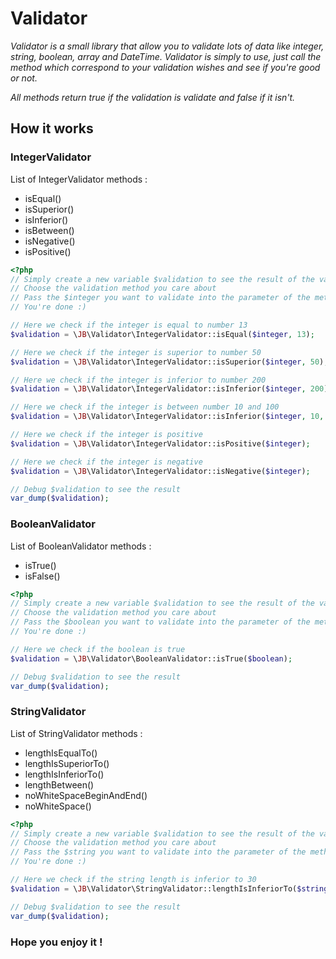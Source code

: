 # Validator

*Validator is a small library that allow you to validate lots of data like integer, string, boolean, array and DateTime.
Validator is simply to use, just call the method which correspond to your validation wishes and see if you're good or not.*

*All methods return true if the validation is validate and false if it isn't.*

## How it works

### IntegerValidator

List of IntegerValidator methods :
  - isEqual()
  - isSuperior()
  - isInferior()
  - isBetween()
  - isNegative()
  - isPositive()

```php
<?php
// Simply create a new variable $validation to see the result of the validation
// Choose the validation method you care about
// Pass the $integer you want to validate into the parameter of the method
// You're done :)

// Here we check if the integer is equal to number 13
$validation = \JB\Validator\IntegerValidator::isEqual($integer, 13);

// Here we check if the integer is superior to number 50
$validation = \JB\Validator\IntegerValidator::isSuperior($integer, 50);

// Here we check if the integer is inferior to number 200
$validation = \JB\Validator\IntegerValidator::isInferior($integer, 200);

// Here we check if the integer is between number 10 and 100
$validation = \JB\Validator\IntegerValidator::isInferior($integer, 10, 100);

// Here we check if the integer is positive
$validation = \JB\Validator\IntegerValidator::isPositive($integer);

// Here we check if the integer is negative
$validation = \JB\Validator\IntegerValidator::isNegative($integer);

// Debug $validation to see the result
var_dump($validation);

```

### BooleanValidator

List of BooleanValidator methods :
  - isTrue()
  - isFalse()

```php
<?php
// Simply create a new variable $validation to see the result of the validation
// Choose the validation method you care about
// Pass the $boolean you want to validate into the parameter of the method
// You're done :)

// Here we check if the boolean is true
$validation = \JB\Validator\BooleanValidator::isTrue($boolean);

// Debug $validation to see the result
var_dump($validation);

```

### StringValidator

List of StringValidator methods :
  - lengthIsEqualTo()
  - lengthIsSuperiorTo()
  - lengthIsInferiorTo()
  - lengthBetween()
  - noWhiteSpaceBeginAndEnd()
  - noWhiteSpace()

```php
<?php
// Simply create a new variable $validation to see the result of the validation
// Choose the validation method you care about
// Pass the $string you want to validate into the parameter of the method
// You're done :)

// Here we check if the string length is inferior to 30
$validation = \JB\Validator\StringValidator::lengthIsInferiorTo($string, 30);

// Debug $validation to see the result
var_dump($validation);

```

### Hope you enjoy it !
